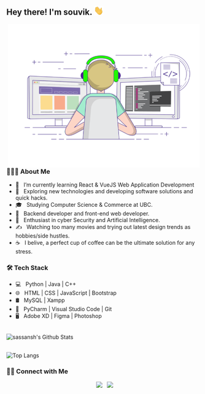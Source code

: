 <h2> Hey there! I'm souvik. <img src="hi.gif" width="25"></h2>
<img align="right" alt="GIF" src="coding.gif" width="500"/>

<h3> 👨🏻‍💻 About Me </h3>

- 🔭 &nbsp; I’m currently learning React & VueJS Web Application Development
- 🤔 &nbsp; Exploring new technologies and developing software solutions and quick hacks.
- 🎓 &nbsp; Studying Computer Science & Commerce at UBC.
- 💼 &nbsp; Backend developer and front-end web developer.
- 🌱 &nbsp; Enthusiast in cyber Security and Artificial Intelligence.
- ✍️ &nbsp; Watching too many movies and trying out latest design trends as hobbies/side hustles.
- ☕ &nbsp; I belive, a perfect cup of coffee can be the ultimate solution for any stress. 

<h3>🛠 Tech Stack</h3>

- 💻 &nbsp; Python | Java | C++  
- 🌐 &nbsp; HTML | CSS | JavaScript | Bootstrap 
- 🛢 &nbsp; MySQL | Xampp
- 🔧 &nbsp; PyCharm | Visual Studio Code | Git
- 🖥 &nbsp; Adobe XD | Figma | Photoshop

<br>

<img align="center" src="https://github-readme-stats.vercel.app/api?username=sassansh&show_icons=true&theme=default" alt="sassansh's Github Stats">

</br>
</br>


![Top Langs](https://github-readme-stats.vercel.app/api/top-langs/?username=sassansh&layout=compact)


<h3> 🤝🏻 Connect with Me </h3>

<p align="center">
&nbsp; <a href="https://www.linkedin.com/in/sassanshokoohi/" target="_blank" rel="noopener noreferrer"><img src="https://img.icons8.com/plasticine/100/000000/linkedin.png" width="50" /></a>
&nbsp; <a href="mailto:sassansh@student.ubc.ca" target="_blank" rel="noopener noreferrer"><img src="https://img.icons8.com/plasticine/100/000000/gmail.png"  width="50" /></a>
</p>
